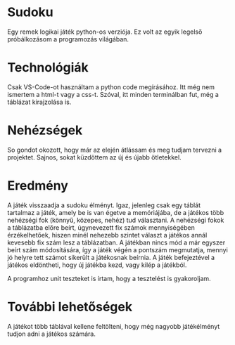 # Sudoku

Egy remek logikai játék python-os verziója. Ez volt az egyik legelső próbálkozásom a programozás világában.

# Technológiák

Csak VS-Code-ot használtam a python code megírásához. Itt még nem ismertem a html-t vagy a css-t. Szóval, itt minden terminálban fut, még a táblázat kirajzolása is.

# Nehézségek

So gondot okozott, hogy már az elején átlássam és meg tudjam tervezni a projektet. Sajnos, sokat küzdöttem az új és újabb ötletekkel.

# Eredmény

A játék visszaadja a sudoku élményt. Igaz, jelenleg csak egy táblát tartalmaz a játék, amely be is van égetve a memóriájába, de a játékos több nehézségi fok (könnyű, közepes, nehéz) tud választani. A nehézségi fokok a táblázatba előre beírt, úgynevezett fix számok mennyiségében érzékelhetőek, hiszen minél nehezebb szintet választ a játékos annál kevesebb fix szám lesz a táblázatban. A játékban nincs mód a már egyszer beírt szám módosítására, így a játék végén a pontszám megmutatja, mennyi jó helyre tett számot sikerült a játékosnak beírnia. A játék befejeztével a játékos eldöntheti, hogy új játékba kezd, vagy kilép a játékból.

A programhoz unit teszteket is írtam, hogy a tesztelést is gyakoroljam.

# További lehetőségek

A játékot több táblával kellene feltölteni, hogy még nagyobb játékélményt tudjon adni a játékos számára.